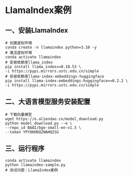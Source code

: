 # LlamaIndex案例

## 一、安装LlamaIndex

```shell
# 创建虚拟环境
conda create -n llamaindex python=3.10 -y
# 激活虚拟环境
conda activate llamaindex
# 安装依赖库llama_index
pip install llama_index==0.10.53 \
-i https://pypi.mirrors.ustc.edu.cn/simple
# 安装依赖库llama-index-embeddings-huggingface
pip install llama-index-embeddings-huggingface==0.2.2 \
-i https://pypi.mirrors.ustc.edu.cn/simple
```

## 二、大语言模型服务安装配置

```shell
# 下载向量模型
wget https://e.aliendao.cn/model_download.py
python model_download.py --e \
--repo_id BAAI/bge-small-en-v1.5 \
--token YPY8KHDQ2NAHQ2SG
```

## 三、运行程序

```shell
conda activate llamaindex
python llamaindex-sample.py
# 测试问题：LlamaIndex案例
```

